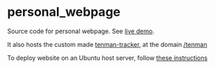 # personal_webpage

Source code for personal webpage. See [live demo](http://jakobvahlin.com).

It also hosts the custom made [tenman-tracker](https://github.com/jakvah/tenmen-tracker), at the domain [/tenman](http://jakobvahlin.com/tenman)

To deploy website on an Ubuntu host server, follow [these instructions](https://www.digitalocean.com/community/tutorials/how-to-deploy-a-flask-application-on-an-ubuntu-vps)
